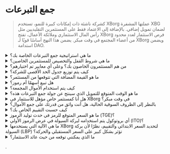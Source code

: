 # جمع التبرعات

> كشركة ناشئة ذات إمكانات كبيرة للنمو، تستخدم XBorg عملتها المشفرة XBG لضمان تمويل إضافي. بالإضافة إلى الاعتماد فقط على المستثمرين التقليديين مثل رأس المال الاستثماري وملائكة الأعمال، تفتح XBorg فرص الاستثمار لعدد محدود من أعضاء المجتمع في وقت مبكر. يضمن هذا النهج أساسًا قويًا لـ XBorg ويضمن استدامة DAO.

<details>

<summary>ما هي استراتيجية جمع التبرعات الخاصة بك؟</summary>

هدفنا في جمع رأس المال هو تسهيل النمو وتغطية نفقات الفريق الشهرية. نحن نولي اهتمامًا خاصًا لعدم جمع أموال زائدة وبدلاً من ذلك نعطي الأولوية للقيمة على كمية رأس المال. حاليًا، يتمتع XBorg بوضع مالي قوي، مع فترة استدامة تبلغ 20 شهرًا، وبالتالي، ليس هناك حاجة ملحة لجمع أموال إضافية.

#### جولة استراتيجية

* التاريخ: صيف 2022
* المبلغ المجمع: 1 مليون دولار
* التقييم: 25 مليون دولار

#### جولة البذرة

* التاريخ: أبريل - سبتمبر 2023
* المبلغ: 5 ملايين دولار
* التقييم: 45-55 مليون دولار

بينما نستعد لإطلاق عملتنا المشفرة، لا يتضمن خطتنا الحالية جمع أي جولات تمويل إضافية. ومع ذلك، نظل مفتوحين لضبط استراتيجيتنا بناءً على الجذب الذي نلاحظه مع البروتوكول وأي احتياجات محتملة لتوظيفات إضافية. في النهاية، سنقرر استنادًا إلى ما هو أفضل لنمو XBorg على المدى الطويل ونجاحه.\


</details>

<details>

<summary>ما هي شروط القفل والتخصيص للمستثمرين الخاصين؟</summary>

سيتم فتح 10٪ من الرموز للمستثمرين الخاصين في حدث توليد الرموز (TGE)، تليها فترة قفل لمدة 3 أشهر. بعد فترة القفل، ستتم تخصيص الرموز المتبقية على مدار 18 شهرًا.

\
من المهم أن نتذكر أن نهجنا قد يتغير بناءً على المتطلبات المحددة للبورصات التي نتعامل معها. فمن الشائع أن تكون لدى البورصات من الفئة 1 كلمة في الاقتصاديات المشفرة وجدولة التخصيص/القفل للرمز المعين، وقد نحتاج إلى ضبط استراتيجيتنا لتلبية معاييرهم.

</details>

<details>

<summary>من هم المستثمرون الخاصون بك؟ وعلى أي معايير تم اختيارهم؟</summary>

لقد كنا دقيقين في اختيار المستثمرين لجولة التمويل الأولية، مع الأولوية لأولئك الذين يقدمون أكثر من رأس المال المالي فحسب، بل يضيفون قيمة لـ XBorg بطرق أخرى مهمة أيضًا. يأتي المستثمرون لدينا من مجموعة متنوعة من الخلفيات، بما في ذلك:

* Aave و Lens Protocol: يجلب المحترفون من هذه الشركات خبرة عميقة في تكنولوجيا البلوكشين والعملات المشفرة.
* Yield Guild Games: خبرة في الاقتصادات الافتراضية وألعاب البلوكشين.
* ESL/Face it، Faze، G2: تمثل هذه بعض أكبر الأسماء في صناعة الرياضات الإلكترونية، وتقدم رؤى وشبكات في الألعاب التنافسية.
* Ethereum France، Consensys: لديهم معرفة واسعة بـ Ethereum وتطوير البلوكشين.
* الرياضات الإلكترونية الفرنسية: يتمتع بفهم قوي للمشهد الرياضي الإلكتروني في فرنسا.
* Savvy Games: خبراء في تطوير الألعاب والاستراتيجية.

</details>

<details>

<summary>كيف يتم توزيع جدول الحد الأقصى للشركة؟</summary>

للجولة الاستراتيجية، قمنا بتنفيذ حد أقصى للتذكرة الاستثمارية بقيمة 50،000 دولار لضمان توزيع عادل على جدول الحد الأقصى.

</details>

<details>

<summary>ما هو القيمة المضافة التي تتوقعها من المستثمر؟</summary>

يمكن للمستثمر أن يضيف قيمة كبيرة لـ XBorg من خلال تقديم التوجيه الاستراتيجي والإرشاد والدعم المالي بعد الاستثمار الأولي. يمكن للمستثمرين أن يقدموا رؤى حول المنافسة في السوق، واتجاهات الصناعة، وفرص النمو المحتملة التي قد لا تكون واضحة على الفور لفريق XBorg. يمكنهم أيضًا توفير الوصول إلى شبكاتهم ومواردهم، بما في ذلك تقديمات لشركاء محتملين ومستشارين وعملاء. يمكن أن يساعد هذا XBorg في بناء قاعدة مستخدميه، وإقامة شراكات، وتوسيع نطاقه في السوق.

بالإضافة إلى الدعم المالي، يمكن للمستثمرين أيضًا أن يضيفوا مصداقية وتأكيدًا لـ XBorg، وهو أمر حاسم في صناعة تنافسية ومتطورة بسرعة. يمكن أن يساعد هذا XBorg على التميز بين أقرانه، وجذب استثمارات إضافية، وبناء سمعة قوية للعلامة التجارية.

بشكل عام، يمكن للمستثمرين أن يقدموا ثروة من المعرفة والخبرة والموارد لمساعدة XBorg على النجاح على المدى الطويل. يمكنهم تقديم قيمة تتجاوز مجرد رأس المال ومساعدة XBorg في التعامل مع تحديات صناعة ديناميكية ومتطورة باستمرار.

</details>

<details>

<summary>هل تبيع أسهمًا أم رموز؟</summary>

حتى الآن، لم يتم بيع أي أسهم من XBorg دون أن يتم عرضها للبيع. حاليًا، المساهمون الوحيدون في الشركة هم SwissBorg ومؤسس XBorg. تم اختيار هذا النهج بشكل متعمد لضمان التركيز المنسق على تراكم القيمة للشركة دون تخفيف الاهتمام أو الموارد من خلال توزيع الأسهم.

</details>

<details>

<summary>كيف يتم استخدام الأموال المجمعة؟</summary>

نحن نجمع جولة بذرة بقيمة 5 ملايين دولار. ستخصص الأموال المجمعة على النحو التالي وستنفق على مدى ثلاث سنوات.

* التطوير التقني: سيتم تخصيص 60٪ (3،000،000 دولار) من الأموال للتطوير التقني وتكاليف البنية التحتية. وهذا يمثل تكلفة 10 مهندسين بدوام كامل لمدة ثلاث سنوات براتب سوقي متوسط ​​قدره 7،000 دولار شهريًا.
* التسويق: سيتم تخصيص 20٪ (1،000،000 دولار) من الأموال للنفقات التسويقية، وحملات المؤثرين، والعلاقات العامة، وفرص الرعاية، والفعاليات.
* السيولة وقوائم التداول: سيتم تخصيص 10٪ (500،000 دولار) من الأموال لدفعات قوائم التداول وتوفير السيولة.
* تكاليف التشغيل: سيتم تخصيص 10٪ (500،000 دولار) من الأموال لإيجار المكتب ورسوم القانون واشتراكات البرامج.
* يغطي الخزينة الحالية تكاليف الموارد البشرية غير التقنية.&#x20;

</details>

<details>

<summary>ما هو الوقت المتوقع للتمويل الذي سينتج عن جولة جمع التبرعات هذه؟</summary>

من المتوقع أن توفر الأموال المجمعة من هذه الجولة لـ XBorg فترة استدامة مالية تبلغ حوالي ثلاث سنوات. هذا يعني أننا نتوقع أن تكفي الموارد التي تم الحصول عليها لدعم عملياتنا واستراتيجيات النمو لهذه الفترة.

</details>

<details>

<summary>هل أنا كمستثمر خاص مؤهل للاستثمار في XBorg في وقت مبكر؟</summary>

توفر XBorg فرص الاستثمار المبكر بشكل أساسي للمستثمرين الاستراتيجيين ذوي الخبرة الواسعة في مجال الألعاب والرياضات الإلكترونية و/أو صناعة الترفيه. بصرف النظر عن جمع المجتمع، إذا لم تستوف هذه المؤهلات، فقد لا يكون الاستثمار المبكر ممكنًا. ومع ذلك، بمجرد أن نصل إلى مرحلة الجولة العامة، ستكون مفتوحة لجميع المستثمرين المهتمين، بغض النظر عن خلفيتهم أو خبرتهم.

</details>

<details>

<summary>بالنظر إلى الظروف السوقية الحالية، هل أنت واثق من قدرتك على جمع الأموال؟</summary>

حتى الآن، أثارت XBorg اهتمامًا كبيرًا من رأس المال الاستثماري وملائكة الأعمال، مما أدى إلى حوالي 1.5 مليون دولار من التمويل المحتمل لجولة البذرة. يدرك فريقنا أن قدرتنا على جذب المستثمرين تعتمد على إظهار التقدم في تنفيذ خارطة الطريق الخاصة بنا وكسب الانتشار في السوق. بينما نحن ملتزمون بتأمين التمويل، يعطي نهجنا الأولوية لجذب المستثمرين عاليي الجودة على تجميع استثمار كبير.

</details>

<details>

<summary>كيف حسبت التقييم الخاص بك؟</summary>

يستند تقييمنا إلى المقارنات. يمكن العثور على قائمة المشاريع المقارنة [هنا](https://docs.google.com/spreadsheets/d/11sEz9B5ruauiKs3jPzSYJAc9VVpLu7QKnZHOLvxK\_ws/edit?usp=sharing).&#x20;

في هذه المرحلة من تطور شركتنا، لن يوفر استخدام طرق التقييم التقليدية المعتمدة على مضاعفات الأرباح أو التدفقات النقدية المخفضة أو القيمة الدفترية أو القيمة السائلة صورة شاملة أو دقيقة للتقييم الخاص بـ XBorg. كشركة ناشئة في مجال GameFi و SocialFi الديناميكي والمتطور بسرعة، يتم تحديد قيمتنا بشكل كبير من خلال عوامل غير ملموسة مثل تكنولوجيتنا وخبرة الفريق والإمكانات السوقية. لذلك، يتبنى فريقنا نهجًا أكثر شمولية للتقييم يدمج مقاييس مختلفة ويأخذ في الاعتبار الخصائص الفريدة لصناعتنا وشركتنا.

كجزء من عملية الاستدلال الذي قمنا به، قام فريقنا بتحليل المشاريع المقارنة داخل مجالات GameFi و SocialFi، مع مراعاة القيمة التداولية الحالية للرموز المماثلة ونتائج أحدث جولات الاستثمار. بينما لعبت هذه العوامل دورًا في تحديد استراتيجيتنا العامة، ندرك أيضًا أن متغيرات أخرى مثل الجذب الحالي في السوق يمكن أن تؤثر على رغبة المستثمرين. في النهاية، قررنا أن التقييم بقيمة 45 مليون دولار يمثل أفضل توازن بين جذب المستثمرين عاليي الجودة وتوليد كافة الاهتمام الاستثماري اللازم.

</details>

<details>

<summary>ما هو السعر المتوقع للرمز في حدث توليد الرموز (TGE)؟</summary>

من المقرر أن يتم تسهيل جمع التبرعات العامة من خلال بركة السيولة في Balancer، مع تحديد السعر الابتدائي للرموز عند 0.5 دولار. ستبدأ البركة بنسبة وزن 96:4 وتتوازن تدريجياً إلى نسبة 50:50 على مدار فترة 72 ساعة. ومع ذلك، من المهم أن نلاحظ أن هذا التسعير الابتدائي وهيكل الوزن قد يخضعان للتغيير، وفقًا للشروط والمتطلبات المحددة لأي بورصات مستقبلية يتعاون معها XBorg.

</details>

<details>

<summary>أي بروتوكول يتم استخدامه لبركة السيولة في عرض الرموز الأولي (ITO)؟</summary>

بركة السيولة في عرض الرموز الأولي لدينا تستخدم بروتوكول Balancer.

</details>

<details>

<summary>ما هي الآلية التي يستخدمها XBorg لتحديد السعر الابتدائي والتقييم، نظرًا لأن بركة السيولة (LBP) تؤثر بشكل كبير على السعر المستقبلي والحركة؟</summary>

تعمل بركة السيولة (LBP) كآلية رئيسية تسهل عملية اكتشاف السعر بسلاسة للرمز. إنها تتيح تقييمًا عادلًا وفعالًا يعتمد على السوق، وتوفر توازنًا طبيعيًا وديناميكيًا بين العرض والطلب. يمكنك معرفة المزيد عن LBPs [هنا](https://docs.balancer.fi/concepts/pools/liquidity-bootstrapping.html#mental-model).

</details>

<details>

<summary>ما الذي يمكنني توقعه من حيث عائد الاستثمار؟</summary>

على الرغم من أنه من المتوقع أن تُعرض رموز XBG بسعر أعلى بعد جولة البذرة، فمن المهم أن نفهم أن الاستثمارات تأتي بالمخاطر، ولا يمكننا أن نضمن عائدًا إيجابيًا على الاستثمار. مثل أي استثمار، يخضع أداء رموز XBG لظروف السوق وعوامل أخرى قد تؤثر على قيمتها.

</details>

.